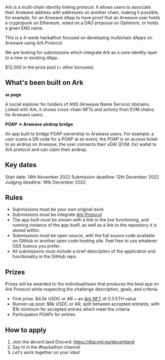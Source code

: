 Ark is a multi-chain identity linking protocol. It allows users to associate their Arweave address with addresses on another chain, making it possible, for example, for an Arweave dApp to have proof that an Arweave user holds a cryptopunk on Ethereum, voted on a DAO proposal on Optimism, or holds a given ENS name.

This is a 4-week hackathon focused on developing multichain dApps on Arweave using Ark Protocol.

We are looking for submissions which integrate Ark as a core identity layer to a new or existing dApp.

$12,000 in the prize pool (+ other bonuses)

## What's been built on Ark

**ar.page**

A social explorer for holders of ANS (Arweave Name Service) domains. Linked with Ark, it shows cross-chain NFTs and activity from EVM chains for Arweave users.

**POAP -> Arweave airdrop bridge**

An app built to bridge POAP ownership to Arweave users. For example: a user scans a QR code for a POAP at an event; the POAP is an access ticket to an airdrop on Arweave; the user connects their xDAI (EVM, 0x) wallet to Ark protocol and can claim their airdrop.

## Key dates

Start date: 14th November 2022
Submission deadline: 12th December 2022
Judging deadline: 19th December 2022

## Rules

- Submissions must be your own original work
- Submissions must be integrate [Ark Protocol](https://github.com/decentldotland/ark-protocol)
- The app built must be shown with a link to the live functioning, and running instance of the app itself, as well as a link to the repository it is stored within.
- Submissions must be open source, with the full source code available on GitHub or another open code hosting site. Feel free to use whatever OSS licence you prefer.
- All submissions must include a brief description of the application and functionality in the GitHub repo.

## Prizes

Prizes will be awarded to the individual/team that produces the best app on Ark Protocol while respecting the challenge description, goals, and criteria.

- First prize: $4.5k USDC or AR + an [Ark NFT](http://mint.decent.land) of 0.3 ETH value
- Runner-up pool: $6k USDC or AR, split between accepted entrants, with $1k minimum for accepted entries which meet the criteria
- Participation POAPs for entries

## How to apply

1. Join the decent.land Discord: https://discord.gg/decentland
2. Say hi in the #hackathon channel
3. Let's work together on your idea!
